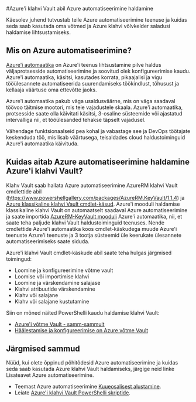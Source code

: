 <properties
    pageTitle="Azure'i klahvi Vault Azure automatiseerimine abil hallata | Microsoft Azure'i"
    description="Siit saate teada, kuidas Azure'i klahvi Vault haldamiseks saate kasutada Azure automatiseerimine teenuse."
    services="Key-Vault, automation"
    documentationCenter=""
    authors="mgoedtel"
    manager="jwhit"
    editor=""/>

<tags
    ms.service="key-vault"
    ms.workload="identity"
    ms.tgt_pltfrm="na"
    ms.devlang="na"
    ms.topic="article"
    ms.date="07/29/2016"
    ms.author="magoedte;csand"/>

#<a name="managing-azure-key-vault-using-azure-automation"></a>Azure'i klahvi Vault abil Azure automatiseerimine haldamine

Käesolev juhend tutvustab teile Azure automatiseerimine teenuse ja kuidas seda saab kasutada oma võtmed ja Azure klahvi võlvkelder saladusi haldamise lihtsustamiseks.

## <a name="what-is-azure-automation"></a>Mis on Azure automatiseerimine?

[Azure'i automaatika](../automation/automation-intro.md) on Azure'i teenus lihtsustamine pilve haldus väljaprotsesside automatiseerimine ja soovitud olek konfigureerimise kaudu. Azure'i automaatika, käsitsi, kasutades korrata, pikaajalisi ja vigu tööülesannete automatiseerida suurendamiseks töökindlust, tõhusust ja kellaaja väärtuse oma ettevõtte jaoks.

Azure'i automaatika pakub väga usaldusväärne, mis on väga saadaval töövoo täitmise mootori, mis teie vajadustele skaala. Azure'i automaatika, protsesside saate olla käivitati käsitsi, 3-osaline süsteemide või ajastatud intervalliga nii, et tööülesanded tehakse täpselt vajadusel.

Vähendage funktsionaalseid pea kohal ja vabastage see ja DevOps töötajate keskenduda töö, mis lisab väärtusega, teisaldades cloud haldustoiminguid Azure'i automaatika käivituda.


## <a name="how-can-azure-automation-help-manage-azure-key-vault"></a>Kuidas aitab Azure automatiseerimine haldamine Azure'i klahvi Vault?

Klahv Vault saab hallata Azure automatiseerimine AzureRM klahvi Vault cmdlettide abil (https://www.powershellgallery.com/packages/AzureRM.KeyVault/1.1.4) ja [Azure klassikaline klahvi Vault cmdlet-käsud](https://msdn.microsoft.com/library/azure/dn868052.aspx). Azure'i mooduli haldamise klassikaline klahvi Vault on automaatselt saadaval Azure automatiseerimine ja saate importida [AzureRM-KeyVault mooduli](https://www.powershellgallery.com/packages/AzureRM.KeyVault/1.1.4) Azure'i automaatika, nii, et saate teha paljude klahvi Vault haldustoiminguid teenuses. Nende cmdlettide Azure'i automaatika koos cmdlet-käskudega muude Azure'i teenuste Azure'i teenuste ja 3 tootja süsteemid üle keerukate ülesannete automatiseerimiseks saate siduda.

Azure'i klahvi Vault cmdlet-käskude abil saate teha hulgas järgmised toimingud: 

- Loomine ja konfigureerimine võtme vault
- Loomise või importimise klahvi
- Loomine ja värskendamine salajase
- Klahvi atribuutide värskendamine
- Klahv või salajane
- Klahv või salajane kustutamine

Siin on mõned näited PowerShelli kaudu haldamise klahvi Vault:  

* [Azure'i võtme Vault - samm-sammult](https://blogs.technet.microsoft.com/kv/2015/06/02/azure-key-vault-step-by-step)
* [Häälestamise ja konfigureerimise on Azure võtme Vault](https://www.simple-talk.com/cloud/platform-as-a-service/setting-up-and-configuring-an-azure-key-vault)


## <a name="next-steps"></a>Järgmised sammud

Nüüd, kui olete õppinud põhitõdesid Azure automatiseerimine ja kuidas seda saab kasutada Azure klahvi Vault haldamiseks, järgige neid linke Lisateavet Azure automatiseerimine.

* Teemast Azure automatiseerimine [Kuueosalisest alustamine](../automation/automation-first-runbook-graphical.md).
* Leiate [Azure'i klahvi Vault PowerShelli skriptide](https://gallery.technet.microsoft.com/scriptcenter/site/search?query=azure%20key%20vault&f%5B0%5D.Value=azure%20key%20vault&f%5B0%5D.Type=SearchText&ac=5).
